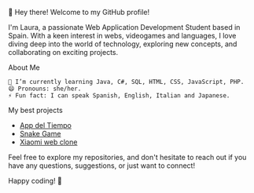 👋 Hey there! Welcome to my GitHub profile!

I'm Laura, a passionate Web Application Development Student based in Spain. With a keen interest in webs, videogames and languages, I love diving deep into the world of technology, exploring new concepts, and collaborating on exciting projects.

About Me

    🌱 I’m currently learning Java, C#, SQL, HTML, CSS, JavaScript, PHP.
    😄 Pronouns: she/her.
    ⚡ Fun fact: I can speak Spanish, English, Italian and Japanese.

My best projects

- [App del Tiempo](https://lauvalenciad.github.io/App-ElTiempo-AEMET/)    
- [Snake Game](https://lauvalenciad.github.io/Snake-game-jQuery/)
- [Xiaomi web clone](https://lauvalenciad.github.io/Xiaomi-web-clone/)

<!--- Get in Touch

📧 Email: WIP

🔗 LinkedIn: [Your LinkedIn Profile URL]


💼 Portfolio: [Link to your portfolio, if applicable] --->

Feel free to explore my repositories, and don't hesitate to reach out if you have any questions, suggestions, or just want to connect!

Happy coding! 🚀

<!---
LauValenciaD/LauValenciaD is a ✨ special ✨ repository because its `README.md` (this file) appears on your GitHub profile.
You can click the Preview link to take a look at your changes.
--->
